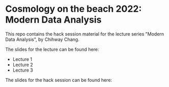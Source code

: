 # Cosmology on the beach 2022: Modern Data Analysis

This repo contains the hack session material for the lecture series "Modern Data Analysis", by Chihway Chang.

The slides for the lecture can be found here:
* Lecture 1
* Lecture 2
* Lecture 3

The slides for the hack session can be found here:

